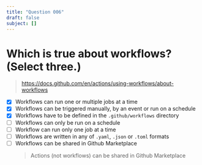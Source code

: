 ```yaml
---
title: "Question 006"
draft: false
subject: []
---
```


# Which is true about workflows? (Select three.)
> https://docs.github.com/en/actions/using-workflows/about-workflows
- [x] Workflows can run one or multiple jobs at a time
- [x] Workflows can be triggered manually, by an event or run on a schedule
- [x] Workflows have to be defined in the `.github/workflows` directory
- [ ] Workflows can only be run on a schedule
- [ ] Workflow can run only one job at a time
- [ ] Workflows are written in any of `.yaml`, `.json` or `.toml` formats
- [ ] Workflows can be shared in Github Marketplace
  > Actions (not workflows) can be shared in Github Marketplace
